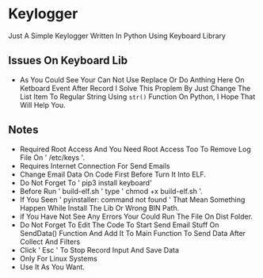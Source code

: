 # Keylogger
Just A Simple Keylogger Written In Python Using Keyboard Library

## Issues On Keyboard Lib
- As You Could See Your Can Not Use Replace Or Do Anthing Here On Ketboard Event After Record I Solve This Proplem By Just Change The List Item To Regular String Using ```str()``` Function On Python, I Hope That Will Help You. 

## Notes
- Required Root Access And You Need Root Access Too To Remove Log File On ' /etc/keys '.
- Requires Internet Connection For Send Emails
- Change Email Data On Code First Before Turn It Into ELF.
- Do Not Forget To ' pip3 install keyboard'
- Before Run ' build-elf.sh ' type ' chmod +x build-elf.sh '.
- If You Seen ' pyinstaller: command not found ' That Mean Something Happen While Install The Lib Or Wrong BIN Path.
- if You Have Not See Any Errors Your Could Run The File On Dist Folder.
- Do Not Forget To Edit The Code To Start Send Email Stuff On SendData() Function And Add It To Main Function To Send Data After Collect And Filters
- Click ' Esc ' To Stop Record Input And Save Data
- Only For Linux Systems
- Use It As You Want.
